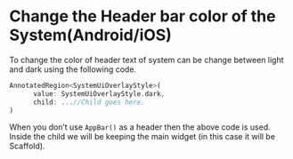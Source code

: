 # Change the Header bar color of the System(Android/iOS)

To change the color of header text of system can be change between light and dark using the following code.

```dart
AnnotatedRegion<SystemUiOverlayStyle>(
      value: SystemUiOverlayStyle.dark,
      child: ...//Child goes here.
)
```

When you don’t use `AppBar()` as a header then the above code is used. Inside the child we will be keeping the main widget (in this case it will be Scaffold).